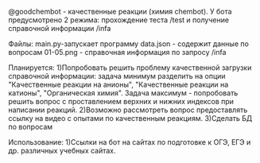 @goodchembot - качественные реакции (химия chembot). У бота предусмотрено 2 режима: прохождение теста /test и получение справочной информации /infa

Файлы:
main.py-запускает программу
data.json -    содержит данные по вопросам
01-05.png - справочная информация по запросу /infa

Планируется:
1)Попробовать решить проблему качественной загрузки справочной информации: задача минимум разделить на опции "Качественные реакции на анионы", "Качественные реакции на катионы", "Органическая химия". Задача максимум - попробовать решить вопрос с проставлением верхних и нижних индексов при написании реакций.
2)Возможно рассмотреть вопрос предоставлять ссылку на видео с опытами по качественным реакциям.
3)Сделать БД по вопросам


Использование:
1)Ссылки на бот на сайтах по подготовке к ОГЭ, ЕГЭ и др. различных учебных сайтах.
